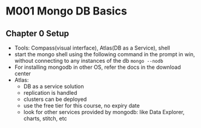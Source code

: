 # M001 Mongo DB Basics

## Chapter 0 Setup

* Tools: Compass(visual interface), Atlas(DB as a Service), shell
* start the mongo shell using the following command in the prompt in win, without connecting to any instances of the db
    `mongo --nodb`
* For installing mongodb in other OS, refer the docs in the download center
* Atlas:
  * DB as a service solution
  * replication is handled
  * clusters can be deployed
  * use the free tier for this course, no expiry date
  * look for other services provided by mongodb: like Data Explorer, charts, stitch, etc
  